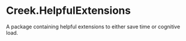 # Creek.HelpfulExtensions
 A package containing helpful extensions to either save time or cognitive load.
